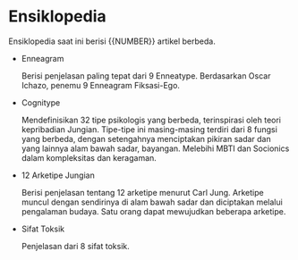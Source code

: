 # Ensiklopedia 
Ensiklopedia saat ini berisi {{NUMBER}} artikel berbeda.

- Enneagram

  Berisi penjelasan paling tepat dari 9 Enneatype. Berdasarkan Oscar Ichazo, penemu 9 Enneagram Fiksasi-Ego.

- Cognitype

  Mendefinisikan 32 tipe psikologis yang berbeda, terinspirasi oleh teori kepribadian Jungian. Tipe-tipe ini masing-masing terdiri dari 8 fungsi yang berbeda, dengan setengahnya menciptakan pikiran sadar dan yang lainnya alam bawah sadar, bayangan. Melebihi MBTI dan Socionics dalam kompleksitas dan keragaman.

- 12 Arketipe Jungian

  Berisi penjelasan tentang 12 arketipe menurut Carl Jung. Arketipe muncul dengan sendirinya di alam bawah sadar dan diciptakan melalui pengalaman budaya. Satu orang dapat mewujudkan beberapa arketipe.

- Sifat Toksik 

  Penjelasan dari 8 sifat toksik.
